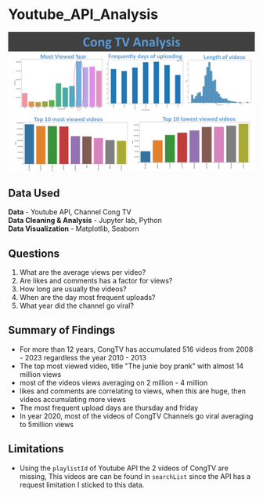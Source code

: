 # Youtube_API_Analysis
![plot](https://github.com/Chano30/Youtube_API_Analysis/blob/master/images/compilation.png)

## Data Used

**Data** - Youtube API, Channel Cong TV\
**Data Cleaning & Analysis** - Jupyter lab, Python\
**Data Visualization** - Matplotlib, Seaborn


## Questions
1. What are the average views per video?
2. Are likes and comments has a factor for views?
3. How long are usually the videos?
4. When are the day most frequent uploads?
5. What year did the channel go viral?

## Summary of Findings
* For more than 12 years, CongTV has accumulated 516 videos from 2008 - 2023 regardless the year 2010 - 2013
* The top most viewed video, title "The junie boy prank" with almost 14 million views
* most of the videos views averaging on 2 million - 4 million
* likes and comments are correlating to views, when this are huge, then videos accumulating more views
* The most frequent upload days are thursday and friday
* In year 2020, most of the videos of CongTV Channels go viral averaging to 5million views

## Limitations
* Using the `playlistId` of Youtube API the 2 videos of CongTV are missing, This videos are can be found in `searchList` since the API has a request limitation I sticked to this data.
